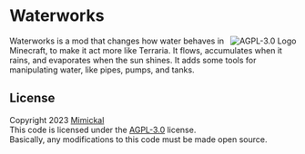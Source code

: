 # Waterworks

<a href="LICENSE.md"><img align="right" alt="AGPL-3.0 Logo"
src="https://www.gnu.org/graphics/agplv3-155x51.png">
</a>

Waterworks is a mod that changes how water behaves in Minecraft, to make it act more
like Terraria. It flows, accumulates when it rains, and evaporates when the sun
shines. It adds some tools for manipulating water, like pipes, pumps, and tanks.

## License
Copyright 2023 [Mimickal](https://github.com/Mimickal)<br/>
This code is licensed under the
[AGPL-3.0](https://www.gnu.org/licenses/agpl-3.0-standalone.html) license.<br/>
Basically, any modifications to this code must be made open source.
